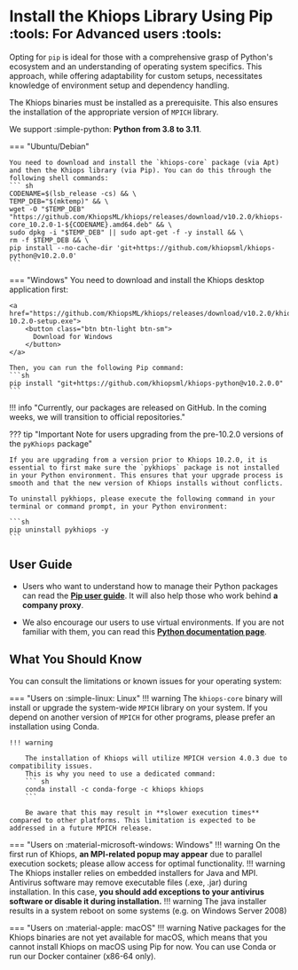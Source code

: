 # Install the Khiops Library Using Pip <small> :tools: For Advanced users :tools: </small>

Opting for `pip` is ideal for those with a comprehensive grasp of Python's ecosystem and an understanding of operating system specifics. This approach, while offering adaptability for custom setups, necessitates knowledge of environment setup and dependency handling.

The Khiops binaries must be installed as a prerequisite. This also ensures the installation of the appropriate version of `MPICH` library.

We support :simple-python: **Python from 3.8 to 3.11**. 

=== "Ubuntu/Debian"
    
    You need to download and install the `khiops-core` package (via Apt) and then the Khiops library (via Pip). You can do this through the following shell commands:
    ``` sh
    CODENAME=$(lsb_release -cs) && \
    TEMP_DEB="$(mktemp)" && \
    wget -O "$TEMP_DEB" "https://github.com/KhiopsML/khiops/releases/download/v10.2.0/khiops-core_10.2.0-1-${CODENAME}.amd64.deb" && \
    sudo dpkg -i "$TEMP_DEB" || sudo apt-get -f -y install && \
    rm -f $TEMP_DEB && \
    pip install --no-cache-dir 'git+https://github.com/khiopsml/khiops-python@v10.2.0.0'
    ```


=== "Windows"
    You need to download and install the Khiops desktop application first:

    <a href="https://github.com/KhiopsML/khiops/releases/download/v10.2.0/khiops-10.2.0-setup.exe">
        <button class="btn btn-light btn-sm">
          Download for Windows
        </button>
    </a>

    Then, you can run the following Pip command:
    ```sh
    pip install "git+https://github.com/khiopsml/khiops-python@v10.2.0.0"
    ```

!!! info "Currently, our packages are released on GitHub. In the coming weeks, we will transition to official repositories."

??? tip "Important Note for users upgrading from the pre-10.2.0 versions of the `pyKhiops` package"
    
    If you are upgrading from a version prior to Khiops 10.2.0, it is essential to first make sure the `pykhiops` package is not installed in your Python environment. This ensures that your upgrade process is smooth and that the new version of Khiops installs without conflicts.

    To uninstall pykhiops, please execute the following command in your terminal or command prompt, in your Python environment:

    ```sh
    pip uninstall pykhiops -y
    ```

## User Guide

- Users who want to understand how to manage their Python packages can read the  [**Pip user guide**][pip-tuto]. It will also help those who work behind **a company proxy**.

[pip-tuto]: https://pip.pypa.io/en/stable/user_guide/

- We also encourage our users to use virtual environments. If you are not familiar with them, you can read this [**Python documentation page**][venv].

[venv]: https://docs.python.org/3/library/venv.html


## What You Should Know

You can consult the limitations or known issues for your operating system:

=== "Users on :simple-linux: Linux"
    !!! warning
        The `khiops-core` binary will install or upgrade the system-wide `MPICH` library on your system. If you depend on another version of `MPICH` for other programs, please prefer an installation using Conda.

    !!! warning 

        The installation of Khiops will utilize MPICH version 4.0.3 due to compatibility issues. 
        This is why you need to use a dedicated command:
        ``` sh
        conda install -c conda-forge -c khiops khiops
        ```
            
        Be aware that this may result in **slower execution times** compared to other platforms. This limitation is expected to be addressed in a future MPICH release.


=== "Users on :material-microsoft-windows: Windows"
    !!! warning 
        On the first run of Khiops, **an MPI-related popup may appear** due to parallel execution sockets; please allow access for optimal functionality.
    !!! warning 
        The Khiops installer relies on embedded installers for Java and MPI. Antivirus software may remove executable files (.exe, .jar) during installation. In this case, **you should add exceptions to your antivirus software or disable it during installation.** 
    !!! warning 
        The java installer results in a system reboot on some systems (e.g. on Windows Server 2008)

=== "Users on :material-apple: macOS"
    !!! warning
        Native packages for the Khiops binaries are not yet available for macOS, which means that you cannot install Khiops on macOS using Pip for now. You can use Conda or run our Docker container (x86-64 only).
